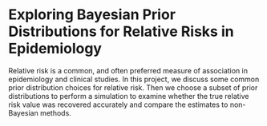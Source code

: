 # Exploring Bayesian Prior Distributions for Relative Risks in Epidemiology

Relative risk is a common, and often preferred measure of association in epidemiology and clinical studies. In this project, we discuss some common prior distribution choices for relative risk. Then we choose a subset of prior distributions to perform a simulation to examine whether the true relative risk value was recovered accurately and compare the estimates to non-Bayesian methods.

